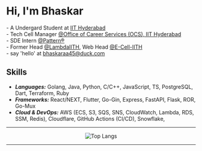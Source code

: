 # Hi, I'm Bhaskar

\- A Undergard Student at [IIT Hyderabad](https://github.com/IITH)
<br/>
\- Tech Cell Manager [@Office of Career Services (OCS), IIT Hyderabad](https://github.com/ocsIITH)
<br />
\- SDE Intern [@Pattern®](https://github.com/patterninc)
<br/>
\- Former Head [@LambdaIITH](https://iith.dev), Web Head [@E-Cell-IITH](https://github.com/E-Cell-IITH)
<br/>
\- say 'hello' at [bhaskaraa45@duck.com](mailto:bhaskaraa45@duck.com)

## Skills
- ***Languages:*** Golang, Java, Python, C/C++, JavaScript, TS, PostgreSQL, Dart, Terraform, Ruby
- ***Frameworks:*** React/NEXT, Flutter, Go-Gin, Express, FastAPI, Flask, ROR, Go-Mux
- ***Cloud & DevOps:*** AWS (ECS, S3, SQS, SNS, CloudWatch, Lambda, RDS, SSM, Redis), Cloudflare, GitHub Actions (CI/CD), Snowflake,

---

<div align="center">
  <img src="https://github-readme-stats.vercel.app/api/top-langs/?username=bhaskaraa45&layout=compact&theme=dark" alt="Top Langs" />
</div>

---
